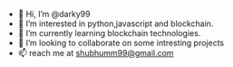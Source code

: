 - 👋 Hi, I’m @darky99
- 👀 I’m interested in python,javascript and blockchain.
- 🌱 I’m currently learning blockchain technologies.
- 💞️ I’m looking to collaborate on some intresting projects
- 📫 reach me at shubhumm99@gmail.com

<!---
darky99/darky99 is a ✨ special ✨ repository because its `README.md` (this file) appears on your GitHub profile.
You can click the Preview link to take a look at your changes.
--->
